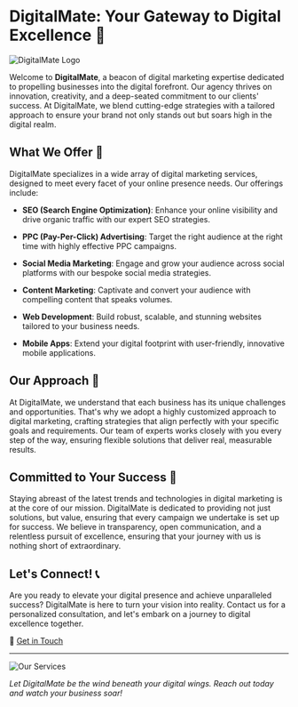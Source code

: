# DigitalMate: Your Gateway to Digital Excellence 🚀

![DigitalMate Logo](https://digitalmate.online/assets/imgs/digitalmate-logo.png)

Welcome to **DigitalMate**, a beacon of digital marketing expertise dedicated to propelling businesses into the digital forefront. Our agency thrives on innovation, creativity, and a deep-seated commitment to our clients' success. At DigitalMate, we blend cutting-edge strategies with a tailored approach to ensure your brand not only stands out but soars high in the digital realm.

## What We Offer 🌟

DigitalMate specializes in a wide array of digital marketing services, designed to meet every facet of your online presence needs. Our offerings include:

- **SEO (Search Engine Optimization)**: Enhance your online visibility and drive organic traffic with our expert SEO strategies.
  
- **PPC (Pay-Per-Click) Advertising**: Target the right audience at the right time with highly effective PPC campaigns.
  
- **Social Media Marketing**: Engage and grow your audience across social platforms with our bespoke social media strategies.
  
- **Content Marketing**: Captivate and convert your audience with compelling content that speaks volumes.
  
- **Web Development**: Build robust, scalable, and stunning websites tailored to your business needs.
  
- **Mobile Apps**: Extend your digital footprint with user-friendly, innovative mobile applications.

## Our Approach 🎯

At DigitalMate, we understand that each business has its unique challenges and opportunities. That's why we adopt a highly customized approach to digital marketing, crafting strategies that align perfectly with your specific goals and requirements. Our team of experts works closely with you every step of the way, ensuring flexible solutions that deliver real, measurable results.

## Committed to Your Success 🌈

Staying abreast of the latest trends and technologies in digital marketing is at the core of our mission. DigitalMate is dedicated to providing not just solutions, but value, ensuring that every campaign we undertake is set up for success. We believe in transparency, open communication, and a relentless pursuit of excellence, ensuring that your journey with us is nothing short of extraordinary.

## Let's Connect! 📞

Are you ready to elevate your digital presence and achieve unparalleled success? DigitalMate is here to turn your vision into reality. Contact us for a personalized consultation, and let's embark on a journey to digital excellence together.

📧 [Get in Touch](mailto:info@digitalmate.com)

---

![Our Services](https://digitalmate.online/breadcrumb-bg.6e090265164a5c4a.jpg)

*Let DigitalMate be the wind beneath your digital wings. Reach out today and watch your business soar!*

